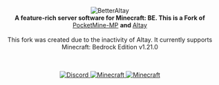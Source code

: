 <p align="center">
	<img src="https://github.com/Benedikt05/BetterAltay/blob/master/.github/logo.png" alt="BetterAltay">
	<br>
	<b>A feature-rich server software for Minecraft: BE. This is a Fork of </b>
	<a href="https://github.com/pmmp/PocketMine-MP/tree/3.28.0">PocketMine-MP</a>
	<b> and </b>
	<a href="https://github.com/unresolved3169/Altay">Altay</a>
	<br><br>
	This fork was created due to the inactivity of Altay. It currently supports Minecraft: Bedrock Edition v1.21.0
	<br><br><br>
</p>
<p align="center">
	<a href="https://discord.gg/spquK3Q66W">
		<img src="https://img.shields.io/discord/930544524655202317?logo=Discord" alt="Discord">
	</a>
	<a href="https://feedback.minecraft.net/hc/en-us/articles/26247797084173--Minecraft-1-21-1-Bedrock">
		<img src="https://img.shields.io/badge/Minecraft_1.21.0-blue" alt="Minecraft">
	</a>
	<a href="https://github.com/Mojang/bedrock-protocol-docs">
		<img src="https://img.shields.io/badge/protocol-685-yellow" alt="Minecraft">
	</a>
</p>
